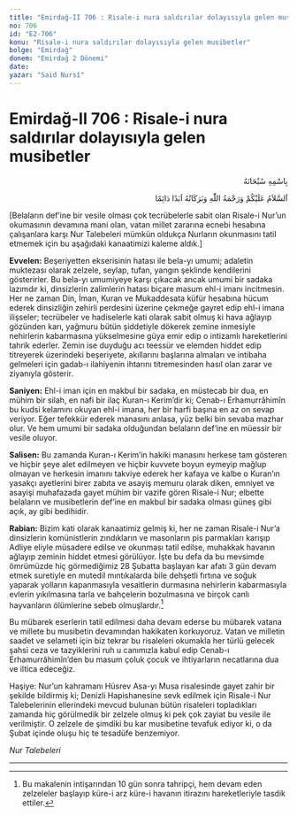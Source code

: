 ```yaml
---
title: "Emirdağ-II 706 : Risale-i nura saldırılar dolayısıyla gelen musibetler"
no: 706
id: "E2-706"
konu: "Risale-i nura saldırılar dolayısıyla gelen musibetler"
bolge: "Emirdağ"
donem: "Emirdağ 2 Dönemi"
date: 
yazar: "Said Nursî"
---
```


# Emirdağ-II 706 : Risale-i nura saldırılar dolayısıyla gelen musibetler

<p class="arabic" dir="rtl" title="Meal: “Her türlü noksan sıfatlardan yüce olan Allah’ın adıyla.”">بِاسْمِهِ سُبْحَانَهُ</p>

<p class="arabic" dir="rtl" title="Meal: “Allah’ın selâmı, rahmeti ve bereketleri, ebedî ve dâimî olarak üzerinize olsun.”">اَلسَّلاَمُ عَلَيْكُمْ وَرَحْمَةُ اللّٰهِ وَبَرَكَاتُهُ اَبَدًا دَائِمًا</p>

<p class="takdim">[Belaların def’ine bir vesile olması çok tecrübelerle sabit olan Risale-i Nur’un okumasının devamına mani olan, vatan millet zararına ecnebi hesabına çalışanlara karşı Nur Talebeleri mümkün oldukça Nurların okunmasını tatil etmemek için bu aşağıdaki kanaatimizi kaleme aldık.]</p>

**Evvelen:** Beşeriyetten ekserisinin hatası ile bela-yı umumi; adaletin muktezası olarak zelzele, seylap, tufan, yangın şeklinde kendilerini gösterirler. Bu bela-yı umumiyeye karşı çıkacak ancak umumi bir sadaka lazımdır ki, dinsizlerin zalimlerin hatası biçare masum ehl-i imanı incitmesin. Her ne zaman Din, İman, Kuran ve Mukaddesata küfür hesabına hücum ederek dinsizliğin zehirli perdesini üzerine çekmeğe gayret edip ehl-i imana ilişseler; tecrübeler ve hadiselerle kati olarak sabit olmuş ki hava ağlayıp gözünden karı, yağmuru bütün şiddetiyle dökerek zemine inmesiyle nehirlerin kabarmasına yükselmesine güya emir edip o intizamlı hareketlerini tahrik ederler. Zemin ise duyduğu acı teessür ve elemden hiddet edip titreyerek üzerindeki beşeriyete, akıllarını başlarına almaları ve intibaha gelmeleri için gadab-ı ilahiyenin ihtarını titremesinden hasıl olan zarar ve ziyanıyla gösterir.

**Saniyen:** Ehl-i iman için en makbul bir sadaka, en müstecab bir dua, en mühim bir silah, en nafi bir ilaç Kuran-ı Kerim’dir ki; Cenab-ı Erhamurrâhimîn bu kudsi kelamını okuyan ehl-i imana, her bir harfi başına en az on sevap veriyor. Eğer tefekkür ederek manasını anlasa, yüz belki bin sevaba mazhar olur. Ve hem umumi bir sadaka olduğundan belaların def’ine en müessir bir vesile oluyor.

**Salisen:** Bu zamanda Kuran-ı Kerim’in hakiki manasını herkese tam gösteren ve hiçbir şeye alet edilmeyen ve hiçbir kuvvete boyun eymeyip mağlup olmayan ve herkesin imanını takviye ederek her kafaya ve kalbe o Kuran’ın yasakçı ayetlerini birer zabıta ve asayiş memuru olarak diken, emniyet ve asayişi muhafazada gayet mühim bir vazife gören Risale-i Nur; elbette belaların ve musibetlerin def’ine en makbul bir sadaka olması güneş gibi açık, ay gibi bedihidir.

**Rabian:** Bizim kati olarak kanaatimiz gelmiş ki, her ne zaman Risale-i Nur’a dinsizlerin komünistlerin zındıkların ve masonların pis parmakları karışıp Adliye eliyle müsadere edilse ve okunması tatil edilse, muhakkak havanın ağlayıp zeminin hiddet etmesi görülüyor. İşte bu defa da bu mevsimde ömrümüzde hiç görmediğimiz 28 Şubatta başlayan kar afatı 3 gün devam etmek suretiyle en mutedil mıntıkalarda bile dehşetli fırtına ve soğuk yaparak yolların kapanmasıyla vesaitlerin durmasına nehirlerin kabarmasıyla evlerin yıkılmasına tarla ve bahçelerin bozulmasına ve birçok canlı hayvanların ölümlerine sebeb olmuşlardır.[^1]

Bu mübarek eserlerin tatil edilmesi daha devam ederse bu mübarek vatana ve millete bu musibetin devamından hakikaten korkuyoruz. Vatan ve milletin saadet ve selameti için biz tekrar bu risaleleri okumakla her türlü gelecek şahsi ceza ve tazyiklerini ruh u canımızla kabul edip Cenab-ı Erhamurrâhimîn’den bu masum çoluk çocuk ve ihtiyarların necatlarına dua ve iltica edeceğiz.

Haşiye: Nur’un kahramanı Hüsrev Asa-yı Musa risalesinde gayet zahir bir şekilde bildirmiş ki; Denizli Hapishanesine sevk edilmek için Risale-i Nur Talebelerinin ellerindeki mevcud bulunan bütün risaleleri topladıkları zamanda hiç görülmedik bir zelzele olmuş ki pek çok zayiat bu vesile ile verilmiştir. O zelzele de şimdiki bu kar musibetine tevafuk ediyor ki, o da Şubat içinde oluşu hiç te tesadüfe benzemiyor.

*Nur Talebeleri*

***
[^1]: Bu makalenin intişarından 10 gün sonra tahripçi, hem devam eden zelzeleler başlayıp küre-i arz küre-i havanın itirazını hareketleriyle tasdik ettiler.
